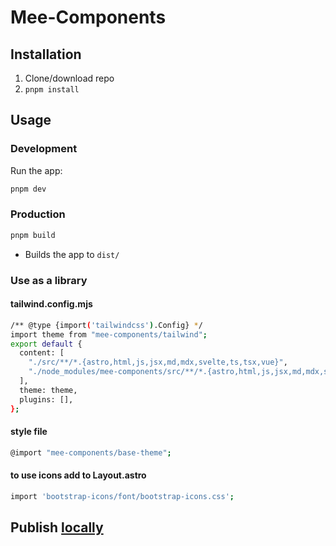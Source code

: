 # Mee-Components

## Installation

1. Clone/download repo
2. `pnpm install`

## Usage

### Development

Run the app:

```bash
pnpm dev
```

### Production

```bash
pnpm build
```

- Builds the app to `dist/`

### Use as a library

#### tailwind.config.mjs

```bash
/** @type {import('tailwindcss').Config} */
import theme from "mee-components/tailwind";
export default {
  content: [
    "./src/**/*.{astro,html,js,jsx,md,mdx,svelte,ts,tsx,vue}",
    "./node_modules/mee-components/src/**/*.{astro,html,js,jsx,md,mdx,svelte,ts,tsx,vue}"
  ],
  theme: theme,
  plugins: [],
};

```

#### style file

```bash
@import "mee-components/base-theme";
```

#### to use icons add to Layout.astro

```bash
import 'bootstrap-icons/font/bootstrap-icons.css';
```

## Publish [locally](./PUBLISH-LOCALLY.md)
